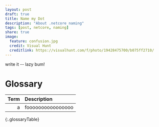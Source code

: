 ```yaml
---
layout: post
draft: true
title: Name my Dot
description: "About .netcore naming"
tags: [post, netcore, naming]
share: true
image:
  feature: confusion.jpg
  credit: Visual Hunt
  creditlink: https://visualhunt.com/f/photo/19428475700/b075ff2710/
---
```


write it -- lazy bum!

# Glossary

| Term | Description |
| -: |:-| 
| a | foooooooooooooooo |
{:.glossaryTable}
